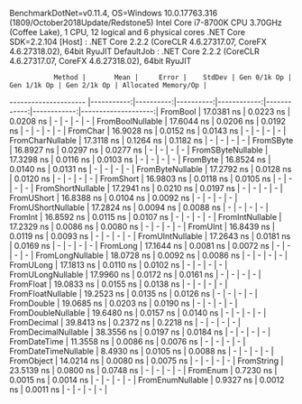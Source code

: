 
BenchmarkDotNet=v0.11.4, OS=Windows 10.0.17763.316 (1809/October2018Update/Redstone5)
Intel Core i7-8700K CPU 3.70GHz (Coffee Lake), 1 CPU, 12 logical and 6 physical cores
.NET Core SDK=2.2.104
  [Host]     : .NET Core 2.2.2 (CoreCLR 4.6.27317.07, CoreFX 4.6.27318.02), 64bit RyuJIT
  DefaultJob : .NET Core 2.2.2 (CoreCLR 4.6.27317.07, CoreFX 4.6.27318.02), 64bit RyuJIT


               Method |       Mean |     Error |    StdDev | Gen 0/1k Op | Gen 1/1k Op | Gen 2/1k Op | Allocated Memory/Op |
--------------------- |-----------:|----------:|----------:|------------:|------------:|------------:|--------------------:|
             FromBool | 17.0381 ns | 0.0223 ns | 0.0208 ns |           - |           - |           - |                   - |
     FromBoolNullable | 17.6044 ns | 0.0206 ns | 0.0192 ns |           - |           - |           - |                   - |
             FromChar | 16.9028 ns | 0.0152 ns | 0.0143 ns |           - |           - |           - |                   - |
     FromCharNullable | 17.3118 ns | 0.1264 ns | 0.1182 ns |           - |           - |           - |                   - |
            FromSByte | 16.8927 ns | 0.0297 ns | 0.0277 ns |           - |           - |           - |                   - |
    FromSByteNullable | 17.3298 ns | 0.0116 ns | 0.0103 ns |           - |           - |           - |                   - |
             FromByte | 16.8524 ns | 0.0140 ns | 0.0131 ns |           - |           - |           - |                   - |
     FromByteNullable | 17.2792 ns | 0.0128 ns | 0.0120 ns |           - |           - |           - |                   - |
            FromShort | 16.9803 ns | 0.0118 ns | 0.0105 ns |           - |           - |           - |                   - |
    FromShortNullable | 17.2941 ns | 0.0210 ns | 0.0197 ns |           - |           - |           - |                   - |
           FromUShort | 16.8388 ns | 0.0104 ns | 0.0092 ns |           - |           - |           - |                   - |
   FromUShortNullable | 17.2824 ns | 0.0094 ns | 0.0088 ns |           - |           - |           - |                   - |
              FromInt | 16.8592 ns | 0.0115 ns | 0.0107 ns |           - |           - |           - |                   - |
      FromIntNullable | 17.2329 ns | 0.0086 ns | 0.0080 ns |           - |           - |           - |                   - |
             FromUInt | 16.8439 ns | 0.0119 ns | 0.0093 ns |           - |           - |           - |                   - |
     FromUIntNullable | 17.2643 ns | 0.0181 ns | 0.0169 ns |           - |           - |           - |                   - |
             FromLong | 17.1644 ns | 0.0081 ns | 0.0072 ns |           - |           - |           - |                   - |
     FromLongNullable | 18.0728 ns | 0.0092 ns | 0.0086 ns |           - |           - |           - |                   - |
            FromULong | 17.1813 ns | 0.0110 ns | 0.0102 ns |           - |           - |           - |                   - |
    FromULongNullable | 17.9960 ns | 0.0172 ns | 0.0161 ns |           - |           - |           - |                   - |
            FromFloat | 19.0833 ns | 0.0155 ns | 0.0138 ns |           - |           - |           - |                   - |
    FromFloatNullable | 19.2523 ns | 0.0135 ns | 0.0126 ns |           - |           - |           - |                   - |
           FromDouble | 19.0685 ns | 0.0203 ns | 0.0190 ns |           - |           - |           - |                   - |
   FromDoubleNullable | 19.6480 ns | 0.0157 ns | 0.0140 ns |           - |           - |           - |                   - |
          FromDecimal | 39.8413 ns | 0.2372 ns | 0.2218 ns |           - |           - |           - |                   - |
  FromDecimalNullable | 38.3556 ns | 0.0197 ns | 0.0184 ns |           - |           - |           - |                   - |
         FromDateTime | 11.3558 ns | 0.0086 ns | 0.0076 ns |           - |           - |           - |                   - |
 FromDateTimeNullable |  8.4930 ns | 0.0105 ns | 0.0088 ns |           - |           - |           - |                   - |
           FromObject | 14.0214 ns | 0.0080 ns | 0.0075 ns |           - |           - |           - |                   - |
           FromString | 23.5139 ns | 0.0800 ns | 0.0748 ns |           - |           - |           - |                   - |
             FromEnum |  0.7230 ns | 0.0015 ns | 0.0014 ns |           - |           - |           - |                   - |
     FromEnumNullable |  0.9327 ns | 0.0012 ns | 0.0011 ns |           - |           - |           - |                   - |
